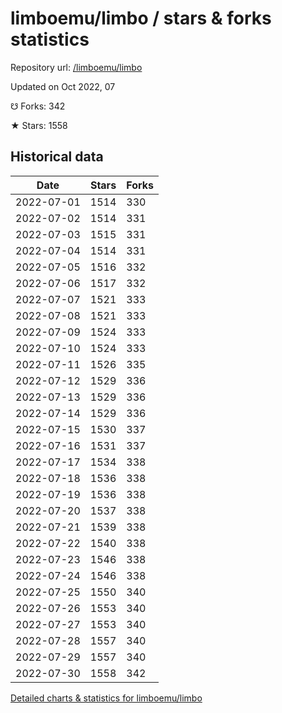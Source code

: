 # limboemu/limbo / stars & forks statistics

Repository url: [/limboemu/limbo](https://github.com/limboemu/limbo)

Updated on Oct 2022, 07

☋ Forks: 342

★ Stars: 1558

## Historical data
| Date | Stars | Forks |
|------|-------|-------|
| 2022-07-01 | 1514 | 330 | 
| 2022-07-02 | 1514 | 331 | 
| 2022-07-03 | 1515 | 331 | 
| 2022-07-04 | 1514 | 331 | 
| 2022-07-05 | 1516 | 332 | 
| 2022-07-06 | 1517 | 332 | 
| 2022-07-07 | 1521 | 333 | 
| 2022-07-08 | 1521 | 333 | 
| 2022-07-09 | 1524 | 333 | 
| 2022-07-10 | 1524 | 333 | 
| 2022-07-11 | 1526 | 335 | 
| 2022-07-12 | 1529 | 336 | 
| 2022-07-13 | 1529 | 336 | 
| 2022-07-14 | 1529 | 336 | 
| 2022-07-15 | 1530 | 337 | 
| 2022-07-16 | 1531 | 337 | 
| 2022-07-17 | 1534 | 338 | 
| 2022-07-18 | 1536 | 338 | 
| 2022-07-19 | 1536 | 338 | 
| 2022-07-20 | 1537 | 338 | 
| 2022-07-21 | 1539 | 338 | 
| 2022-07-22 | 1540 | 338 | 
| 2022-07-23 | 1546 | 338 | 
| 2022-07-24 | 1546 | 338 | 
| 2022-07-25 | 1550 | 340 | 
| 2022-07-26 | 1553 | 340 | 
| 2022-07-27 | 1553 | 340 | 
| 2022-07-28 | 1557 | 340 | 
| 2022-07-29 | 1557 | 340 | 
| 2022-07-30 | 1558 | 342 | 


[Detailed charts & statistics for limboemu/limbo](https://reviewgithub.com/rep/limboemu/limbo)
